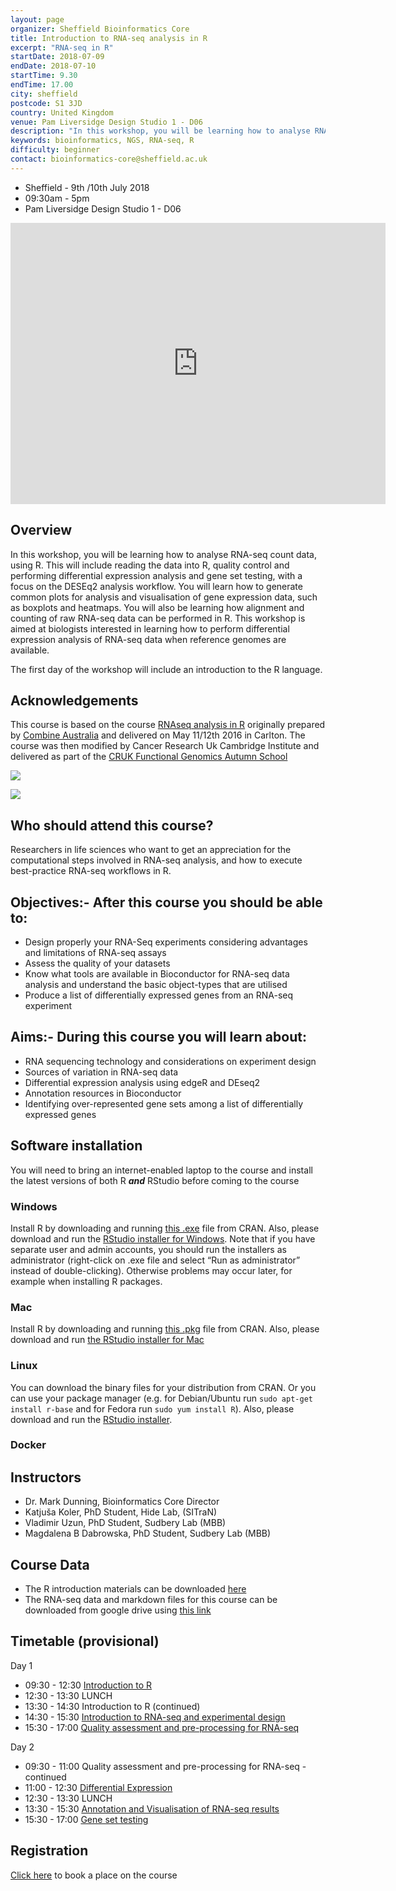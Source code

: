 ```yaml
---
layout: page
organizer: Sheffield Bioinformatics Core
title: Introduction to RNA-seq analysis in R
excerpt: "RNA-seq in R"
startDate: 2018-07-09
endDate: 2018-07-10
startTime: 9.30
endTime: 17.00
city: sheffield
postcode: S1 3JD
country: United Kingdom
venue: Pam Liversidge Design Studio 1 - D06
description: "In this workshop, you will be learning how to analyse RNA-seq count data, using R. This will include reading the data into R, quality control and performing differential expression analysis and gene set testing, with a focus on the edgeR analysis workflow. You will learn how to generate common plots for analysis and visualisation of gene expression data, such as boxplots and heatmaps. You will also be learning how alignment and counting of raw RNA-seq data can be performed in R. This workshop is aimed at biologists interested in learning how to perform differential expression analysis of RNA-seq data when reference genomes are available.."
keywords: bioinformatics, NGS, RNA-seq, R
difficulty: beginner
contact: bioinformatics-core@sheffield.ac.uk
---
```


- Sheffield - 9th /10th July 2018
- 09:30am - 5pm
- Pam Liversidge Design Studio 1 - D06

<iframe src="https://www.google.com/maps/embed?pb=!1m14!1m8!1m3!1d9519.181464571486!2d-1.4777067!3d53.3827108!3m2!1i1024!2i768!4f13.1!3m3!1m2!1s0x0%3A0x60e5580cdf19b137!2sPam+Liversidge+Building!5e0!3m2!1sen!2suk!4v1510862811609" width="600" height="450" frameborder="0" style="border:0" allowfullscreen></iframe>

## Overview

In this workshop, you will be learning how to analyse RNA-seq count data, using R. This will include reading the data into R, quality control and performing differential expression analysis and gene set testing, with a focus on the DESEq2 analysis workflow. You will learn how to generate common plots for analysis and visualisation of gene expression data, such as boxplots and heatmaps. You will also be learning how alignment and counting of raw RNA-seq data can be performed in R. This workshop is aimed at biologists interested in learning how to perform differential expression analysis of RNA-seq data when reference genomes are available.

The first day of the workshop will include an introduction to the R language.

## Acknowledgements

This course is based on the course [RNAseq analysis in R](http://combine-australia.github.io/2016-05-11-RNAseq/) originally prepared by [Combine Australia](https://combine.org.au/) and delivered on May 11/12th 2016 in Carlton. The course was then modified by Cancer Research Uk Cambridge Institute and delivered as part of the [CRUK Functional Genomics Autumn School](https://bioinformatics-core-shared-training.github.io/cruk-autumn-school-2017/)

![](https://raw.githubusercontent.com/sheffield-bioinformatics-core/RNAseq-R/gh-pages/images/combine_banner.png)

![](https://raw.githubusercontent.com/sheffield-bioinformatics-core/RNAseq-R/gh-pages/images/CRUK_Cambridge_Major%20Centre%20logo.jpg)

## Who should attend this course?

Researchers in life sciences who want to get an appreciation for the computational steps involved in RNA-seq analysis, and how to execute best-practice RNA-seq workflows in R.

## Objectives:- After this course you should be able to:

- Design properly your RNA-Seq experiments considering advantages and limitations of RNA-seq assays
- Assess the quality of your datasets
- Know what tools are available in Bioconductor for RNA-seq data analysis and understand the basic object-types that are utilised
- Produce a list of differentially expressed genes from an RNA-seq experiment 

## Aims:- During this course you will learn about:

- RNA sequencing technology and considerations on experiment design
- Sources of variation in RNA-seq data
- Differential expression analysis using edgeR and DEseq2
- Annotation resources in Bioconductor
- Identifying over-represented gene sets among a list of differentially expressed genes 
    
## Software installation
You will need to bring an internet-enabled laptop to the course and install the latest versions of both R ***and*** RStudio before coming to the course

### Windows

Install R by downloading and running [this .exe](http://cran.r-project.org/bin/windows/base/release.htm) file from CRAN. Also, please download and run the [RStudio installer for Windows](https://www.rstudio.com/products/rstudio/download/#download). Note that if you have separate user and admin accounts, you should run the installers as administrator (right-click on .exe file and select “Run as administrator” instead of double-clicking). Otherwise problems may occur later, for example when installing R packages.

### Mac

Install R by downloading and running [this .pkg](http://cran.r-project.org/bin/macosx/R-latest.pkg) file from CRAN. Also, please download and run [the RStudio installer for Mac](https://www.rstudio.com/products/rstudio/download/#download)

### Linux

You can download the binary files for your distribution from CRAN. Or you can use your package manager (e.g. for Debian/Ubuntu run `sudo apt-get install r-base` and for Fedora run `sudo yum install R`). Also, please download and run the [RStudio installer](https://www.rstudio.com/products/rstudio/download/#download).

### Docker



## Instructors

- Dr. Mark Dunning, Bioinformatics Core Director
- Katjuša Koler, PhD Student, Hide Lab, (SITraN)
- Vladimir Uzun, PhD Student, Sudbery Lab (MBB)
- Magdalena B Dabrowska, PhD Student, Sudbery Lab (MBB)

## Course Data

- The R introduction materials can be downloaded [here](r-introduction-2018-07-09.zip)
- The RNA-seq data and markdown files for this course can be downloaded from google drive using [this link](https://drive.google.com/file/d/1TWuyCc10biSkvN2x_ONemzuO_ENkWHof/view?usp=sharing)

## Timetable (provisional)

Day 1
- 09:30 - 12:30 [Introduction to R](https://bioinformatics-core-shared-training.github.io/r-crash-course/crash-course.nb.html)
- 12:30 - 13:30 LUNCH
- 13:30 - 14:30 Introduction to R (continued)
- 14:30 - 15:30 [Introduction to RNA-seq and experimental design](https://docs.google.com/presentation/d/1tJIlz6z4KJ-y-WomOt7va9045BT-ZNNTXo0_wY8TeZE/edit?usp=sharing)
- 15:30 - 17:00 [Quality assessment and pre-processing for RNA-seq](http://sbc.shef.ac.uk/RNAseq-R/rna-seq-preprocessing.nb.html)

Day 2

- 09:30 - 11:00 Quality assessment and pre-processing for RNA-seq - continued
- 11:00 - 12:30 [Differential Expression](http://sbc.shef.ac.uk/RNAseq-R/rna-seq-de.nb.html)
- 12:30 - 13:30 LUNCH
- 13:30 - 15:30 [Annotation and Visualisation of RNA-seq results](http://sbc.shef.ac.uk/RNAseq-R/rna-seq-annotation-visualisation.nb.html)
- 15:30 - 17:00 [Gene set testing](http://sbc.shef.ac.uk/RNAseq-R/rna-seq-gene-set-testing.nb.html)


## Registration 

[Click here](https://onlineshop.shef.ac.uk/conferences-and-events/faculty-of-medicine-dentistry-and-health/neuroscience/introduction-to-analysing-rnaseq-data-in-r) to book a place on the course

